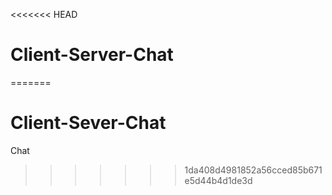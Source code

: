<<<<<<< HEAD
# Client-Server-Chat
=======
# Client-Sever-Chat
Chat
>>>>>>> 1da408d4981852a56cced85b671e5d44b4d1de3d
